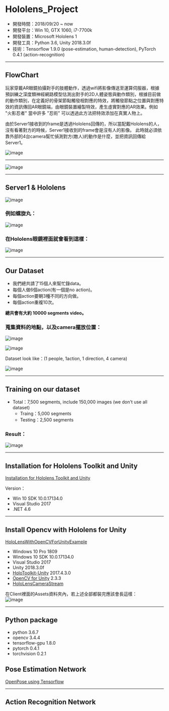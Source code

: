 # Hololens_Project

- 開發時間：2018/09/20 ~ now
- 開發平台：Win 10, GTX 1060, i7-7700k
- 開發裝置：Microsoft Hololens 1
- 開發工具：Python 3.6, Unity 2018.3.0f
- 技術：Tensorflow 1.9.0 (pose-estimation, human-detection), PyTorch 0.4.1 (action-recognition)

***

## FlowChart

玩家穿戴AR眼鏡拍攝對手的肢體動作，透過wifi將影像傳送至運算伺服器，根據預訓練之深度類神經網路模型估測出對手的2D人體姿態與動作類別，根據目前做的動作類別，在定義好的骨架節點觸發相對應的特效，將觸發節點之位置與對應特效的資訊傳回AR眼鏡端，由眼鏡裝置繪製特效，產生虛實對應的AR效果。例如 "火影忍者" 當中許多 "忍術" 可以透過此方法把特效添加在真實人物上。

由於Server1接收到的frame是透過Hololens回傳的，所以當配戴Hololens的人，沒有看著對方的時候，Server1接收到的frame會是沒有人的影像。
此時就必須依靠外部的4台camera幫忙偵測對方(敵人)的動作是什麼，並把資訊回傳給Server1。

![image](https://github.com/chang-chih-yao/Hololens_Project/blob/master/Flow_Chart2.JPG)

***

![image](https://github.com/chang-chih-yao/Hololens_Project/blob/master/Flow_Chart.png)

***

## Server1 & Hololens

![image](https://github.com/chang-chih-yao/Hololens_Project/blob/master/1.png)

### 例如螺旋丸：  
![image](https://github.com/chang-chih-yao/Hololens_Project/blob/master/4.gif)

### 在Hololens眼鏡裡面就會看到這樣：  
![image](https://github.com/chang-chih-yao/Hololens_Project/blob/master/3.JPG)

***

## Our Dataset

* 我們總共請了15個人來幫忙錄data。  
* 每個人做6個action(有一個是no action)。  
* 每個action要朝3種不同的方向做。  
* 每個action重複10次。  

**總共會有大約 10000 segments video。**  

### 蒐集資料的地點，以及camera擺放位置：

![image](https://github.com/chang-chih-yao/Hololens_Project/blob/master/Collect_Data1.JPG)

![image](https://github.com/chang-chih-yao/Hololens_Project/blob/master/Camera%20Position.JPG)

Dataset look like：(1 people, 1action, 1 direction, 4 camera)

![image](https://github.com/chang-chih-yao/Hololens_Project/blob/master/Collect_Data2.JPG)

***

## Training on our dataset

* Total：7,500 segments, include 150,000 images (we don't use all dataset)
  * Traing：5,000 segments
  * Testing：2,500 segments

### Result：

![image](https://github.com/chang-chih-yao/Hololens_Project/blob/master/4cam_2019_0505_6_actions_6_class.JPG)

***

## Installation for Hololens Toolkit and Unity

[Installation for Hololens Toolkit and Unity](https://github.com/Microsoft/MixedRealityToolkit-Unity/blob/2017.4.3.0/GettingStarted.md)

Version：
- Win 10 SDK 10.0.17134.0
- Visual Studio 2017
- .NET 4.6

***

## Install Opencv with Hololens for Unity

[HoloLensWithOpenCVForUnityExample](https://github.com/EnoxSoftware/HoloLensWithOpenCVForUnityExample)

- Windows 10 Pro 1809
- Windows 10 SDK 10.0.17134.0
- Visual Studio 2017
- Unity 2018.3.0f
- [HoloToolkit-Unity](https://github.com/Microsoft/MixedRealityToolkit-Unity/releases) 2017.4.3.0
- [OpenCV for Unity](https://assetstore.unity.com/packages/tools/integration/opencv-for-unity-21088?aid=1011l4ehR&utm_source=aff) 2.3.3
- [HoloLensCameraStream](https://github.com/VulcanTechnologies/HoloLensCameraStream)

在Client裡面的Assets資料夾內，若上述全部都裝完應該會長這樣：  
![image](https://github.com/chang-chih-yao/Hololens_Project/blob/master/2.JPG)

***

## Python package

- python 3.6.7
- opencv 3.4.4
- tensorflow-gpu 1.8.0
- pytorch 0.4.1
- torchvision 0.2.1

## Pose Estimation Network

[OpenPose using Tensorflow](https://github.com/ildoonet/tf-pose-estimation)

***

## Action Recognition Network
